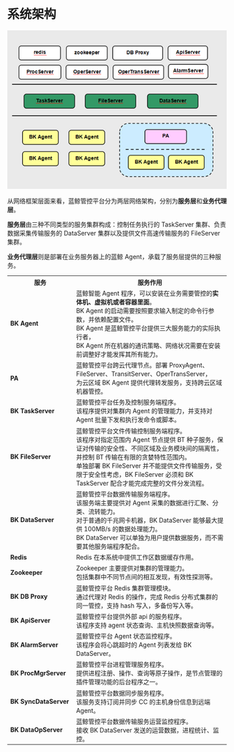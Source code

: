 # 系统架构

![-w2020](../media/365822eb2b9c740eebd40030ec54e158.png)

从网络框架层面来看，蓝鲸管控平台分为两层网络架构，分别为**服务层**和**业务代理层**。

**服务层**由三种不同类型的服务集群构成：控制任务执行的 TaskServer 集群、负责数据采集传输服务的 DataServer 集群以及提供文件高速传输服务的 FileServer 集群。

**业务代理层**则是部署在业务服务器上的蓝鲸 Agent，承载了服务层提供的三种服务。

<table><tbody>
<tr><th width="30%">服务</th><th width="75%">服务作用</th></tr>
<tr><td><b>BK Agent</b></td><td>蓝鲸智能 Agent 程序，可以安装在业务需要管控的<b>实体机、虚拟机或者容器里面</b>。<br>BK Agent 的启动需要按照要求输入制定的命令行参数，并依赖配置文件。<br>BK Agent 是蓝鲸管控平台提供三大服务能力的实际执行者，<br>BK Agent 所在机器的通讯策略、网络状况需要在安装前调整好才能发挥其所有能力。</td></tr>
<tr><td><b>PA</b></td><td>蓝鲸管控平台跨云代理节点。部署 ProxyAgent、FileServer、TransitServer、OperTransServer，<br>为云区域 BK Agent 提供代理转发服务，支持跨云区域机器管控。</td></tr>
<tr><td><b>BK TaskServer</b></td><td>蓝鲸管控平台任务及控制服务端程序。<br>该程序提供对集群内 Agent 的管理能力，并支持对 Agent 批量下发和执行发命令或脚本。</td></tr>
<tr><td><b>BK FileServer</b></td><td>蓝鲸管控平台文件传输控制服务端程序。<br>该程序对指定范围内 Agent 节点提供 BT 种子服务，保证对传输的安全性、不同区域及业务模块间的隔离性，并控制 BT 传输在有限的贪婪特性范围内。<br>单独部署 BK FileServer 并不能提供文件传输服务，受限于安全性考虑，BK FileServer 必须和 BK TaskServer 配合才能完成完整的文件分发流程。</td></tr>
<tr><td><b>BK DataServer</b></td><td>蓝鲸管控平台数据传输服务端程序。<br>该服务端主要提供对 Agent 采集的数据进行汇聚、分类、流转能力。<br>对于普通的千兆网卡机器，BK DataServer 能够最大提供 100MB/s 的数据处理能力。<br>BK DataServer 可以单独为用户提供数据服务，而不需要其他服务端程序配合。</td></tr>
<tr><td><b>Redis</b></td><td>Redis 在本系统中提供工作区数据缓存作用。</td></tr>
<tr><td><b>Zookeeper</b></td><td>Zookeeper 主要提供对集群的管理能力。<br>包括集群中不同节点间的相互发现，有效性探测等。</td></tr>
<tr><td><b>BK DB Proxy</b></td><td>蓝鲸管控平台 Redis 集群管理模块。<br>通过代理对 Redis 的操作，完成 Redis 分布式集群的同一管控，支持 hash 写入，多备份写入等。</td></tr>
<tr><td><b>BK ApiServer</b></td><td>蓝鲸管控平台提供外部 api 的服务程序。<br>该程序支持 agent 状态查询、主机快照数据查询等。</td></tr>
<tr><td><b>BK AlarmServer</b></td><td>蓝鲸管控平台 Agent 状态监控程序。<br>该程序会将心跳超时的 Agent 列表发给 BK DataServer。</td></tr>
<tr><td><b>BK ProcMgrServer</b></td><td>蓝鲸管控平台进程管理服务程序。<br>提供进程注册、操作、查询等原子操作，是节点管理的插件管理功能的后台程序之一。</td></tr>
<tr><td><b>BK SyncDataServer</b></td><td>蓝鲸管控平台数据同步服务程序。<br>该服务支持订阅并同步 CC 的主机身份信息到远端 Agent。</td></tr>
<tr><td><b>BK DataOpServer</b></td><td>蓝鲸管控平台数据传输服务运营监控程序。<br>接收 BK DataServer 发送的运营数据，进程统计、监控。</td></tr>
</tbody></table>

